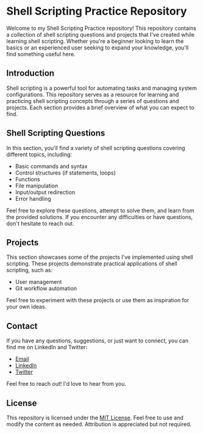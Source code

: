 # Shell Scripting Practice Repository

Welcome to my Shell Scripting Practice repository! This repository contains a collection of shell scripting questions and projects that I've created while learning shell scripting. Whether you're a beginner looking to learn the basics or an experienced user seeking to expand your knowledge, you'll find something useful here.


## Introduction

Shell scripting is a powerful tool for automating tasks and managing system configurations. This repository serves as a resource for learning and practicing shell scripting concepts through a series of questions and projects. Each section provides a brief overview of what you can expect to find.

## Shell Scripting Questions

In this section, you'll find a variety of shell scripting questions covering different topics, including:
- Basic commands and syntax
- Control structures (if statements, loops)
- Functions
- File manipulation
- Input/output redirection
- Error handling

Feel free to explore these questions, attempt to solve them, and learn from the provided solutions. If you encounter any difficulties or have questions, don't hesitate to reach out.

## Projects

This section showcases some of the projects I've implemented using shell scripting. These projects demonstrate practical applications of shell scripting, such as:
- User management
- Git workflow automation

Feel free to experiment with these projects or use them as inspiration for your own ideas.


## Contact

If you have any questions, suggestions, or just want to connect, you can find me on LinkedIn and Twitter:

- [Email](mailto:07abhiyadav7@gmail.com)
- [LinkedIn](https.linkedin.com/in/7abhishek-yadav)
- [Twitter](https://x.com/GyanniInsaan)

Feel free to reach out! I'd love to hear from you.

## License

This repository is licensed under the [MIT License](LICENSE). Feel free to use and modify the content as needed. Attribution is appreciated but not required.
